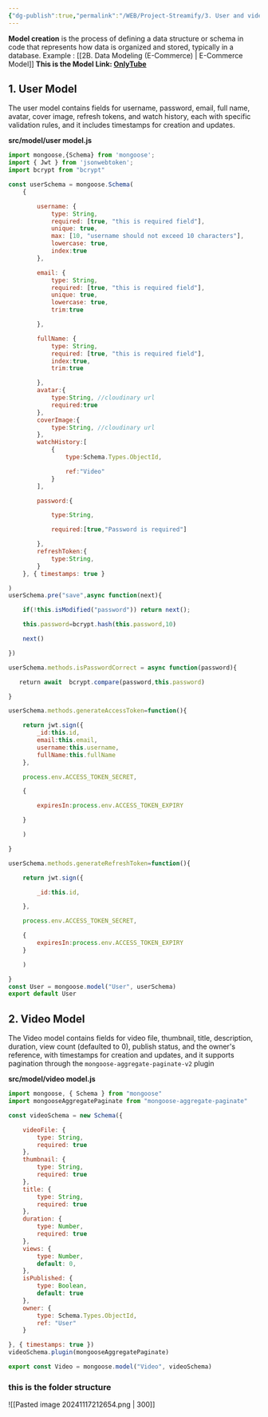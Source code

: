 ```yaml
---
{"dg-publish":true,"permalink":"/WEB/Project-Streamify/3. User and video model/","created":"2024-11-17T21:21:45.360+05:30"}
---
```


**Model creation** is the process of defining a data structure or schema in code that represents how data is organized and stored, typically in a database. Example : [[2B. Data Modeling (E-Commerce) \| E-Commerce Model]]
**This is the Model Link: [OnlyTube](https://app.eraser.io/workspace/YtPqZ1VogxGy1jzIDkzj)**

## 1. User Model

The user model contains fields for username, password, email, full name, avatar, cover image, refresh tokens, and watch history, each with specific validation rules, and it includes timestamps for creation and updates.

**src/model/user model.js**

```js
import mongoose,{Schema} from 'mongoose';
import { Jwt } from 'jsonwebtoken';
import bcrypt from "bcrypt"

const userSchema = mongoose.Schema(
    {

        username: {
            type: String,
            required: [true, "this is required field"],
            unique: true,
            max: [10, "username should not exceed 10 characters"],
            lowercase: true,
            index:true
        },

        email: {
            type: String,
            required: [true, "this is required field"],
            unique: true,
            lowercase: true,
            trim:true

        },

        fullName: {
            type: String,
            required: [true, "this is required field"],
            index:true,
            trim:true

        },
        avatar:{
            type:String, //cloudinary url
            required:true
        },
        coverImage:{
            type:String, //cloudinary url
        },
        watchHistory:[
            {
                type:Schema.Types.ObjectId,

                ref:"Video"
            }
        ],

        password:{

            type:String,

            required:[true,"Password is required"]

        },
        refreshToken:{
            type:String,
        }
    }, { timestamps: true }

)
userSchema.pre("save",async function(next){

    if(!this.isModified("password")) return next();

    this.password=bcrypt.hash(this.password,10)

    next()

})

userSchema.methods.isPasswordCorrect = async function(password){

   return await  bcrypt.compare(password,this.password)

}

userSchema.methods.generateAccessToken=function(){

    return jwt.sign({
        _id:this.id,
        email:this.email,
        username:this.username,
        fullName:this.fullName
    },

    process.env.ACCESS_TOKEN_SECRET,

    {

        expiresIn:process.env.ACCESS_TOKEN_EXPIRY

    }

    )

}

userSchema.methods.generateRefreshToken=function(){

    return jwt.sign({

        _id:this.id,

    },

    process.env.ACCESS_TOKEN_SECRET,

    {
        expiresIn:process.env.ACCESS_TOKEN_EXPIRY
    }

    )

}
const User = mongoose.model("User", userSchema)
export default User
```

## 2. Video Model 
The Video model contains fields for video file, thumbnail, title, description, duration, view count (defaulted to 0), publish status, and the owner's reference, with timestamps for creation and updates, and it supports pagination through the `mongoose-aggregate-paginate-v2` plugin

**src/model/video model.js**

```js
import mongoose, { Schema } from "mongoose"
import mongooseAggregatePaginate from "mongoose-aggregate-paginate"

const videoSchema = new Schema({

    videoFile: {
        type: String,
        required: true
    },
    thumbnail: {
        type: String,
        required: true
    },
    title: {
        type: String,
        required: true
    },
    duration: {
        type: Number,
        required: true
    },
    views: {
        type: Number,
        default: 0,
    },
    isPublished: {
        type: Boolean,
        default: true
    },
    owner: {
        type: Schema.Types.ObjectId,
        ref: "User"
    }  

}, { timestamps: true })
videoSchema.plugin(mongooseAggregatePaginate)

export const Video = mongoose.model("Video", videoSchema)
```

### this is the folder structure

![[Pasted image 20241117212654.png \| 300]]

